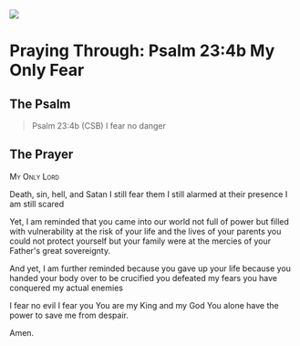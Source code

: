 <img class="intro-left" style="margin-top:10px" src="/images/art-paris-psalter.jpg">

# Praying Through: Psalm 23:4b My Only Fear

<p style="clear:both;">

## The Psalm

>Psalm 23:4b (CSB)   I fear no danger

## The Prayer

<div style="font-variant: small-caps;">
My Only Lord
</div>


Death, sin, hell, and Satan
  I still fear them
  I still alarmed at their presence
  I am still scared

Yet, I am reminded
  that you came into our world
  not full of power
  but filled with vulnerability
  at the risk of your life
  and the lives of your parents
  you could not protect yourself
  but your family were at the mercies
  of your Father's great sovereignty.

And yet, I am further reminded
  because you gave up your life
  because you handed your body over to be crucified
  you defeated my fears
  you have conquered my actual enemies

I fear no evil
  I fear you
  You are my King and my God
  You alone have the power
  to save me
  from despair.

Amen.
